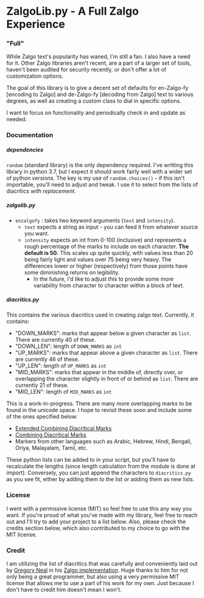 # ZalgoLib.py - A Full Zalgo Experience

### "Full"

While Zalgo text's popularity has waned, I'm still a fan. I also have a need for it. Other Zalgo libraries aren't recent, are a part of a larger set of tools, haven't been audited for security recently, or don't offer a lot of customization options.

The goal of this library is to give a decent set of defaults for en-Zalgo-fy [encoding to Zalgo] and de-Zalgo-fy [decoding from Zalgo] text to various degrees, as well as creating a custom class to dial in specific options.

I want to focus on functionality and periodically check in and update as needed. 

### Documentation

##### dependencies

`random` (standard library) is the only dependency required. I've writting this library in python 3.7, but I expect it should work fairly well with a wider set of python versions. The key is my use of `random.choices()` - if this isn't importable, you'll need to adjust and tweak. I use it to select from the lists of diacritics _with replacement_. 

##### zalgolib.py

* `enzalgofy` : takes two keyword arguments (`text` and `intensity`).
  * `text` expects a string as input - you can feed it from whatever source you want.
  * `intensity` expects an int from 0-100 (inclusive) and represents a rough percentage of the marks to include on each character. **The default is 50.** This scales up quite quickly, with values less than 20 being fairly light and values over 75 being very heavy. The differences lower or higher (respectively) from those points have some diminishing returns on legibility.
    * In the future, I'd like to adjust this to provide some more variability from character to character within a block of text.

##### diacritics.py

This contains the various diacritics used in creating zalgo text. Currently, it contains:

* "DOWN_MARKS": marks that appear below a given character as `list`. There are currently 40 of these.
* "DOWN_LEN": length of `DOWN_MARKS` as `int`
* "UP_MARKS": marks that appear above a given character as `list`. There are currently 46 of these.
* "UP_LEN": length of `UP_MARKS` as `int`
* "MID_MARKS": marks that appear in the middle of, directly over, or overlapping the character slightly in front of or behind as `list`. There are currently 21 of these.
* "MID_LEN": length of `MID_MARKS` as `int`

This is a work-in-progress. There are many more overlapping marks to be found in the unicode space. I hope to revisit these soon and include some of the ones specified below:

* [Extended Combining Diacritical Marks](https://unicode-table.com/en/blocks/combining-diacritical-marks-extended/)
* [Combining Diacritical Marks](https://en.wikipedia.org/wiki/Combining_Diacritical_Marks)
* Markers from other languages such as Arabic, Hebrew, Hindi, Bengali, Oriya, Malayalam, Tamil, etc.

These python lists can be added to in your script, but you'll have to recalculate the lengths (since length calculation from the module is done at import). Conversely, you can just append the characters to `diacritics.py` as you see fit, either by adding them to the list or adding them as new lists.

### License

I went with a permissive license (MIT) so feel free to use this any way you want. If you're proud of what you've made with my library, feel free to reach out and I'll try to add your project to a list below. Also, please check the credits section below, which also contributed to my choice to go with the MIT license.

### Credit

I am utilizing the list of diacritics that was carefully and conveniently laid out by [Gregory Neal](https://github.com/gregoryneal/) in his [Zalgo implementation](https://github.com/gregoryneal/zalgo/blob/master/code/zalgo_text/zalgo.py). Huge thanks to him for not only being a great programmer, but also using a very permissive MIT license that allows me to use a part of his work for my own. Just because I don't have to credit him doesn't mean I won't.